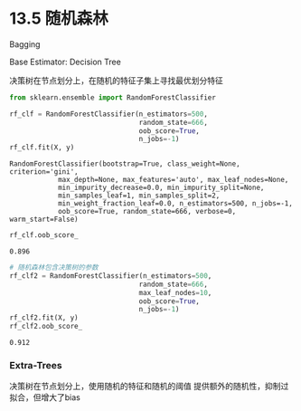 # 13.5 随机森林

Bagging

Base Estimator: Decision Tree

决策树在节点划分上，在随机的特征子集上寻找最优划分特征


```python
from sklearn.ensemble import RandomForestClassifier

rf_clf = RandomForestClassifier(n_estimators=500, 
                                random_state=666, 
                                oob_score=True, 
                                n_jobs=-1)
rf_clf.fit(X, y)
```




    RandomForestClassifier(bootstrap=True, class_weight=None, criterion='gini',
                max_depth=None, max_features='auto', max_leaf_nodes=None,
                min_impurity_decrease=0.0, min_impurity_split=None,
                min_samples_leaf=1, min_samples_split=2,
                min_weight_fraction_leaf=0.0, n_estimators=500, n_jobs=-1,
                oob_score=True, random_state=666, verbose=0, warm_start=False)




```python
rf_clf.oob_score_
```




    0.896




```python
# 随机森林包含决策树的参数
rf_clf2 = RandomForestClassifier(n_estimators=500, 
                                random_state=666, 
                                max_leaf_nodes=10,
                                oob_score=True, 
                                n_jobs=-1)
rf_clf2.fit(X, y)
rf_clf2.oob_score_
```




    0.912
    
### Extra-Trees 
决策树在节点划分上，使用随机的特征和随机的阈值
提供额外的随机性，抑制过拟合，但增大了bias


